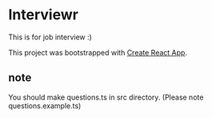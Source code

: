 # Interviewr

This is for job interview :)


This project was bootstrapped with [Create React App](https://github.com/facebook/create-react-app).

## note
You should make questions.ts in src directory. (Please note questions.example.ts)

